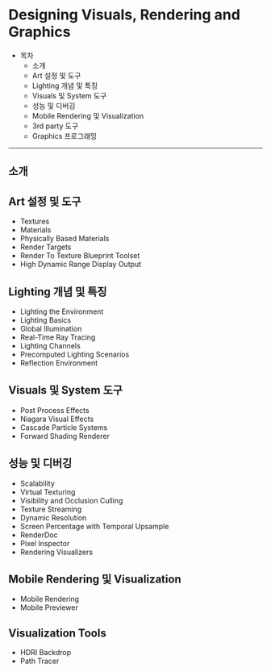 # Designing Visuals, Rendering and Graphics
* 목차
  * 소개
  * Art 설정 및 도구
  * Lighting 개념 및 특징
  * Visuals 및 System 도구
  * 성능 및 디버깅
  * Mobile Rendering 및 Visualization
  * 3rd party 도구
  * Graphics 프로그래밍
----

## 소개


## Art 설정 및 도구
* Textures
* Materials
* Physically Based Materials
* Render Targets
* Render To Texture Blueprint Toolset
* High Dynamic Range Display Output

## Lighting 개념 및 특징
* Lighting the Environment
* Lighting Basics
* Global Illumination
* Real-Time Ray Tracing
* Lighting Channels
* Precomputed Lighting Scenarios
* Reflection Environment


## Visuals 및 System 도구
* Post Process Effects
* Niagara Visual Effects
* Cascade Particle Systems
* Forward Shading Renderer

## 성능 및 디버깅
* Scalability
* Virtual Texturing
* Visibility and Occlusion Culling
* Texture Streaming
* Dynamic Resolution
* Screen Percentage with Temporal Upsample
* RenderDoc
* Pixel Inspector
* Rendering Visualizers

## Mobile Rendering 및 Visualization
* Mobile Rendering
* Mobile Previewer

## Visualization Tools
* HDRI Backdrop
* Path Tracer


